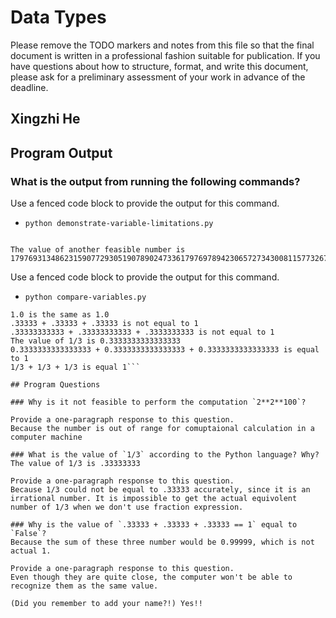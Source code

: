 # Data Types

Please remove the TODO markers and notes from this file
so that the final document is written in a professional fashion
suitable for publication. If you have questions about how to
structure, format, and write this document, please ask for a
preliminary assessment of your work in advance of the deadline.

## Xingzhi He

## Program Output

### What is the output from running the following commands?

Use a fenced code block to provide the output for this command.

- `python demonstrate-variable-limitations.py`
```The value of a feasible number is 115792089237316195423570985008687907853269984665640564039457584007913129639936

The value of another feasible number is 179769313486231590772930519078902473361797697894230657273430081157732675805500963132708477322407536021120113879871393357658789768814416622492847430639474124377767893424865485276302219601246094119453082952085005768838150682342462881473913110540827237163350510684586298239947245938479716304835356329624224137216
```

Use a fenced code block to provide the output for this command.

- `python compare-variables.py`
```1.0 is not the same as 1.1
1.0 is the same as 1.0
.33333 + .33333 + .33333 is not equal to 1
.33333333333 + .33333333333 + .3333333333 is not equal to 1
The value of 1/3 is 0.3333333333333333
0.3333333333333333 + 0.3333333333333333 + 0.3333333333333333 is equal to 1
1/3 + 1/3 + 1/3 is equal 1```

## Program Questions

### Why is it not feasible to perform the computation `2**2**100`?

Provide a one-paragraph response to this question.
Because the number is out of range for comuptaional calculation in a computer machine

### What is the value of `1/3` according to the Python language? Why?
The value of 1/3 is .33333333

Provide a one-paragraph response to this question.
Because 1/3 could not be equal to .33333 accurately, since it is an irrational number. It is impossible to get the actual equivolent number of 1/3 when we don't use fraction expression. 

### Why is the value of `.33333 + .33333 + .33333 == 1` equal to `False`?
Because the sum of these three number would be 0.99999, which is not actual 1. 

Provide a one-paragraph response to this question.
Even though they are quite close, the computer won't be able to recognize them as the same value.

(Did you remember to add your name?!) Yes!!